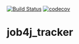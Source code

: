 [![Build Status](https://travis-ci.org/lanasergeeva/job4j_tracker.svg?branch=master)](https://travis-ci.org/lanasergeeva/job4j_tracker)
[![codecov](https://codecov.io/gh/lanasergeeva/job4j_tracker/branch/master/graph/badge.svg?token=GBWFNUBGUK)](https://codecov.io/gh/lanasergeeva/job4j_tracker)
# job4j_tracker